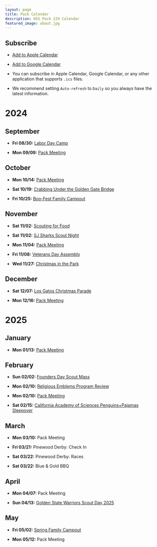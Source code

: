 ```yaml
---
layout: page
title: Pack Calendar
description: HSS Pack 229 Calendar
featured_image: about.jpg
---
```


## Subscribe

* [Add to Apple Calendar](webcal://hsspack229.org/ics/pack229.ics)
* [Add to Google Calendar](https://calendar.google.com/calendar/embed?src=hsspack229.org%2Fics%2Fpack229.ics)

* You can subscribe in Apple Calendar, Google Calendar, or any other application that supports `.ics` files.
* We recommend setting `Auto-refresh` to `Daily` so you always have the latest information.

<!-- Generated Calendar -->

# 2024

## September

 * __Fri 08/30:__ [Labor Day Camp](https://hsspack229.org/2024/08/25/labor-day-camp)

 * __Mon 09/09:__ [Pack Meeting](https://hsspack229.org/2024/09/05/september-pack-meeting)

## October

 * __Mon 10/14:__ [Pack Meeting](https://hsspack229.org/2024/10/01/october-pack-meeting)

 * __Sat 10/19:__ [Crabbing Under the Golden Gate Bridge](https://hsspack229.org/2024/10/02/crabbing)

 * __Fri 10/25:__ [Boo-Fest Family Campout](https://hsspack229.org/2024/09/14/boo-fest)

## November

 * __Sat 11/02:__ [Scouting for Food](https://hsspack229.org/2024/10/03/scouting-for-food)

 * __Sat 11/02:__ [SJ Sharks Scout Night](https://hsspack229.org/2024/10/05/sharks-scout-night)

 * __Mon 11/04:__ [Pack Meeting](https://hsspack229.org/2024/11/01/november-pack-meeting)

 * __Fri 11/08:__ [Veterans Day Assembly](https://hsspack229.org/2024/11/02/veterans-day-assembly)

 * __Wed 11/27:__ [Christmas in the Park](https://hsspack229.org/2024/11/03/christmas-in-the-park)

## December

 * __Sat 12/07:__ [Los Gatos Christmas Parade](https://hsspack229.org/2024/11/28/los-gatos-christmas-parade)

 * __Mon 12/16:__ [Pack Meeting](https://hsspack229.org/2024/11/06/december-pack-meeting)

# 2025

## January

 * __Mon 01/13:__ [Pack Meeting](https://hsspack229.org/2024/12/22/january-pack-meeting)

## February

 * __Sun 02/02:__ [Founders Day Scout Mass](https://hsspack229.org/2025/01/13/founders-day-mass)

 * __Mon 02/10:__ [Religious Emblems Program Review](https://hsspack229.org/2025/01/13/religious-emblems-program-review)

 * __Mon 02/10:__ [Pack Meeting](https://hsspack229.org/2025/01/13/february-pack-meeting)

 * __Sat 02/15:__ [California Academy of Sciences Penguins+Pajamas Sleepover](https://hsspack229.org/2024/12/23/penguins-pajamas-sleepover)

## March

 * __Mon 03/10:__ Pack Meeting

 * __Fri 03/21:__ Pinewood Derby: Check In

 * __Sat 03/22:__ Pinewood Derby: Races

 * __Sat 03/22:__ Blue & Gold BBQ

## April

 * __Mon 04/07:__ Pack Meeting

 * __Sun 04/13:__ [Golden State Warriors Scout Day 2025](https://hsspack229.org/2024/11/26/warriors-scout-day)

## May

 * __Fri 05/02:__ [Spring Family Campout](https://hsspack229.org/2025/01/19/spring-family-campout-date)

 * __Mon 05/12:__ Pack Meeting